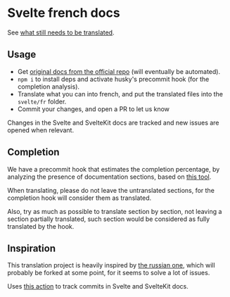 # Svelte french docs

See [what still needs to be translated](./todo.md).

## Usage

- Get [original docs from the official repo](https://github.com/sveltejs/svelte/tree/master/site/content) (will eventually be automated).
- `npm i` to install deps and activate husky's precommit hook (for the completion analysis).
- Translate what you can into french, and put the translated files into the `svelte/fr` folder.
- Commit your changes, and open a PR to let us know

Changes in the Svelte and SvelteKit docs are tracked and new issues are opened when relevant.

## Completion

We have a precommit hook that estimates the completion percentage, by analyzing the presence of documentation sections, based on [this tool](https://github.com/sveltejs-translations/transform-docs).

When translating, please do not leave the untranslated sections, for the completion hook will consider them as translated.

Also, try as much as possible to translate section by section, not leaving a section partially translated, such section would be considered as fully translated by the hook.

## Inspiration

This translation project is heavily inspired by [the russian one](https://github.com/sveltejs-translations/content-server), which will probably be forked at some point, for it seems to solve a lot of issues.

Uses [this action](https://github.com/AlexxNB/track-commits-to-issue) to track commits in Svelte and SvelteKit docs.
